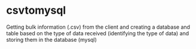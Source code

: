 # csvtomysql
Getting bulk information (.csv) from the client and creating a database and table based on the type of data received (identifying the type of data) and storing them in the database (mysql)